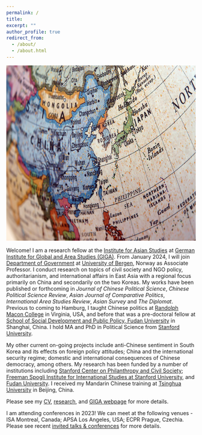 ```yaml
---
permalink: /
title:
excerpt: ""
author_profile: true
redirect_from:
  - /about/
  - /about.html
---
```

<img src="https://github.com/ehsong/ehsong.github.io/blob/master/images/east_asia_resized.jpg?raw=true" width="700" height="466">

Welcome! I am a research fellow at the [Institute for Asian Studies](https://www.giga-hamburg.de/en/institutes/giga-institute-for-asian-studies/) at [German Institute for Global and Area Studies (GIGA)](https://www.giga-hamburg.de/en/). From January 2024, I will join [Department of Government](https://www.uib.no/en/gov) at [University of Bergen](https://www.uib.no/en), Norway as Associate Professor. I conduct research on topics of civil society and NGO policy, authoritarianism, and international affairs in East Asia with a regional focus primarily on China and secondarily on the two Koreas. My works have been published or forthcoming in *Journal of Chinese Political Science*, *Chinese Political Science Review*, *Asian Journal of Comparative Politics*, *International Area Studies Review*, *Asian Survey* and *The Diplomat*. Previous to coming to Hamburg, I taught Chinese politics at [Randolph Macon College](https://www.rmc.edu/) in Virginia, USA, and before that was a pre-doctoral fellow at [School of Social Development and Public Policy, Fudan University](https://www.fudan.edu.cn/en/2019/0514/c295a96700/page.htm) in Shanghai, China. I hold MA and PhD in Political Science from [Stanford University](https://stanford.edu).

My other current on-going projects include anti-Chinese sentiment in South Korea and its effects on foreign policy attitudes; China and the international security regime; domestic and international consequences of Chinese democracy, among others. My research has been funded by a number of institutions including [Stanford Center on Philanthropy and Civil Society](https://pacscenter.stanford.edu/); [Freeman Spogli Institute for International Studies at Stanford University](https://fsi.stanford.edu/), and [Fudan University](https://www.fudan.edu.cn/en/). I received my Mandarin Chinese training at [Tsinghua University](https://www.tsinghua.edu.cn/en/) in Beijing, China.

Please see my [CV](https://drive.google.com/file/d/1GQowxB4YahskbgbfspZm_1fb38Iwo6aV/view?usp=share_link), [research](https://ehsong.github.io/research/),  and [GIGA webpage](https://www.giga-hamburg.de/en/the-giga/team/song-esther) for more details.

I am attending conferences in 2023! We can meet at the following venues - ISA Montreal, Canada; APSA Los Angeles, USA; ECPR Prague, Czechia. Please see recent [invited talks & conferences](https://ehsong.github.io/talks/) for more details.


